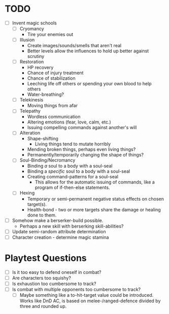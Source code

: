 # TODO
* [ ] Invent magic schools
  * [ ] Cryomancy
    * Tire your enemies out
  * [ ] Illusion
    * Create images/sounds/smells that aren't real
    * Better levels allow the influences to hold up better against scrutiny
  * [ ] Restoration
    * HP recovery
    * Chance of injury treatment
    * Chance of stabilization
    * Leeching life off others or spending your own blood to help others
    * Water-breathing?
  * [ ] Telekinesis
    * Moving things from afar
  * [ ] Telepathy
    * Wordless communication
    * Altering emotions (fear, love, calm, etc.)
    * Issuing compelling commands against another's will
  * [ ] Alteration
    * Shape-shifting
      * Living things tend to mutate horribly
    * Mending broken things, perhaps even living things?
    * Permanently/temporarily changing the shape of things?
  * [ ] Soul-Binding/Necromancy
    * Binding *a* soul to a body with a soul-seal
    * Binding a *specific* soul to a body with a soul-seal
    * Creating command-patterns for a soul-seal
      * This allows for the automatic issuing of commands, like a program of if-then-else statements. 
  * [ ] Hexing
    * Temporary or semi-permanent negative status effects on chosen target(s).
    * Health-bond - two or more targets share the damage or healing done to them. 
* [ ] Somehow make a berserker-build possible. 
  * Perhaps a new skill with berserking skill-abilities?
* [ ] Update semi-random attribute determination
* [ ] Character creation - determine magic stamina

# Playtest Questions
* [ ] Is it too easy to defend oneself in combat?
* [ ] Are characters too squishy?
* [ ] Is exhaustion too cumbersome to track?
* [ ] Is combat with multiple opponents too cumbersome to track?
  * [ ] Maybe something like a to-hit-target value could be introduced. Works like DnD AC, is based on melee-/ranged-defence divided by three and rounded up. 